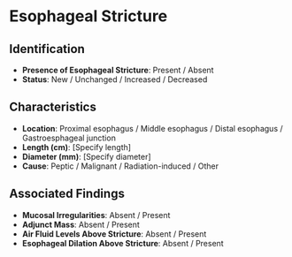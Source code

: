 
# Esophageal Stricture

## Identification
- **Presence of Esophageal Stricture**: Present / Absent
- **Status**: New / Unchanged / Increased / Decreased

## Characteristics
- **Location**: Proximal esophagus / Middle esophagus / Distal esophagus / Gastroesphageal junction
- **Length (cm)**: [Specify length]
- **Diameter (mm)**: [Specify diameter]
- **Cause**: Peptic / Malignant / Radiation-induced / Other

## Associated Findings
- **Mucosal Irregularities**: Absent / Present
- **Adjunct Mass**: Absent / Present
- **Air Fluid Levels Above Stricture**: Absent / Present
- **Esophageal Dilation Above Stricture**: Absent / Present
